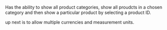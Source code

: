 Has the ability to show all product categories, show all proudcts in a chosen category and then show a particular product by selecting a product ID.

up next is to allow multiple currencies and measurement units.
